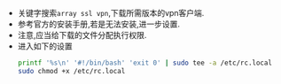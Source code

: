 - 关键字搜索`array ssl vpn`,下载所需版本的vpn客户端.  
- 参考官方的安装手册,若是无法安装,进一步设置.  
- 注意,应当给下载的文件分配执行权限.  
- 进入如下的设置  
  ```sh
  printf '%s\n' '#!/bin/bash' 'exit 0' | sudo tee -a /etc/rc.local
  sudo chmod +x /etc/rc.local
  ```  
